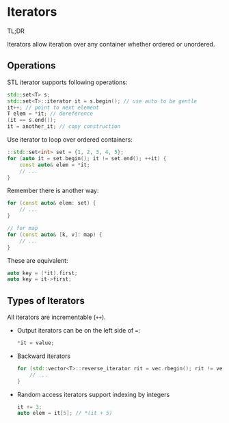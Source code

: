 # Iterators

TL;DR

Iterators allow iteration over any container whether ordered or unordered.

## Operations

STL iterator supports following operations:
```cpp
std::set<T> s;
std::set<T>::iterator it = s.begin(); // use auto to be gentle
it++; // point to next element
T elem = *it; // dereference
(it == s.end());
it = another_it; // copy construction
```

Use iterator to loop over ordered containers:
```cpp
::std::set<int> set = {1, 2, 3, 4, 5};
for (auto it = set.begin(); it != set.end(); ++it) {
    const auto& elem = *it;
    // ...
}
```
Remember there is another way:
```cpp
for (const auto& elem: set) {
    // ...
}

// for map
for (const auto& [k, v]: map) {
    // ...
}
```

These are equivalent:
```cpp
auto key = (*it).first;
auto key = it->first;
```

## Types of Iterators
All iterators are incrementable (`++`).

- Output iterators can be on the left side of `=`:
    ```cpp
    *it = value;
    ```

- Backward iterators
    ```cpp
    for (std::vector<T>::reverse_iterator rit = vec.rbegin(); rit != vec.rend(); ++rit) {
        // ...
    }
    ``` 

- Random access iterators support indexing by integers
    ```cpp
    it += 3;
    auto elem = it[5]; // *(it + 5)
    ```